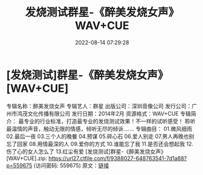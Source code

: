 ﻿---
title: 发烧测试群星-《醉美发烧女声》WAV+CUE
date: 2022-08-14 07:29:28
categories: WAV车载音乐、镜像
tags: 华语中文
---
# [发烧测试]群星-《醉美发烧女声》[WAV+CUE]

专辑名称：醉美发烧女声
专辑艺人：群星
出版公司：深圳音像公司
发行公司：广州市鸿茂文化传播有限公司
发行日期：2014年2月
资源格式：WAV+CUE
专辑简介：
最专业的行业标准，打造最专业的发烧测试效果！不一样的试听感受！
聆听最温情的声音，触动无限的情感，倾听无尽的倾诉.......
专辑曲目：
01.微风细雨
02.最后一夜
03.三个人的晚餐
04.预谋
05.碎心石
06.爱人别走
07.男人再晚也别忘了回家
08.用情最深的人
09.爱你的方式
10.谁能忘了我
11.是否还会想起我
12.伤了心的女人怎么了
13.红尘有爱
[发烧测试]群星-《醉美发烧女声》[WAV+CUE].zip: https://url27.ctfile.com/f/9388027-648763541-7d1a88?p=559675
(访问密码: 559675)
原文：[链接](https://blog.sina.com.cn/s/blog_1647c7e7601030yus.html)